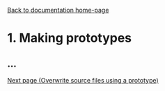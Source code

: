 [Back to documentation home-page](https://github.com/HAPiWEC/HAPiGYM_docs/blob/main/README.md)

# 1. Making prototypes

## ...


[Next page (Overwrite source files using a prototype)](https://github.com/HAPiWEC/HAPiGYM_docs/blob/main/Pages/Developer-instructions/2-Overwrite-source-files-using-a-prototype.md)
